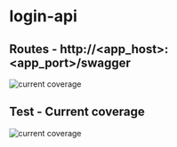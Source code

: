 # login-api

## Routes - http://<app_host>:<app_port>/swagger
![current coverage](https://i.ibb.co/BCzMfGQ/Screenshot-from-2019-09-30-21-58-46.png)

## Test - Current coverage
![current coverage](https://raw.githubusercontent.com/oliveiragustavo/login-api/coverage/coverage.png)